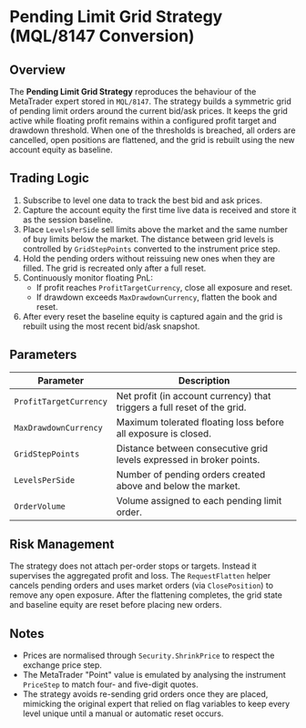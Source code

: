 # Pending Limit Grid Strategy (MQL/8147 Conversion)

## Overview

The **Pending Limit Grid Strategy** reproduces the behaviour of the MetaTrader expert
stored in `MQL/8147`. The strategy builds a symmetric grid of pending limit orders
around the current bid/ask prices. It keeps the grid active while floating profit
remains within a configured profit target and drawdown threshold. When one of the
thresholds is breached, all orders are cancelled, open positions are flattened, and
the grid is rebuilt using the new account equity as baseline.

## Trading Logic

1. Subscribe to level one data to track the best bid and ask prices.
2. Capture the account equity the first time live data is received and store it as
   the session baseline.
3. Place `LevelsPerSide` sell limits above the market and the same number of buy
   limits below the market. The distance between grid levels is controlled by
   `GridStepPoints` converted to the instrument price step.
4. Hold the pending orders without reissuing new ones when they are filled. The
   grid is recreated only after a full reset.
5. Continuously monitor floating PnL:
   - If profit reaches `ProfitTargetCurrency`, close all exposure and reset.
   - If drawdown exceeds `MaxDrawdownCurrency`, flatten the book and reset.
6. After every reset the baseline equity is captured again and the grid is rebuilt
   using the most recent bid/ask snapshot.

## Parameters

| Parameter | Description |
|-----------|-------------|
| `ProfitTargetCurrency` | Net profit (in account currency) that triggers a full reset of the grid. |
| `MaxDrawdownCurrency` | Maximum tolerated floating loss before all exposure is closed. |
| `GridStepPoints` | Distance between consecutive grid levels expressed in broker points. |
| `LevelsPerSide` | Number of pending orders created above and below the market. |
| `OrderVolume` | Volume assigned to each pending limit order. |

## Risk Management

The strategy does not attach per-order stops or targets. Instead it supervises the
aggregated profit and loss. The `RequestFlatten` helper cancels pending orders and
uses market orders (via `ClosePosition`) to remove any open exposure. After the
flattening completes, the grid state and baseline equity are reset before placing
new orders.

## Notes

- Prices are normalised through `Security.ShrinkPrice` to respect the exchange
  price step.
- The MetaTrader "Point" value is emulated by analysing the instrument `PriceStep`
  to match four- and five-digit quotes.
- The strategy avoids re-sending grid orders once they are placed, mimicking the
  original expert that relied on flag variables to keep every level unique until
a manual or automatic reset occurs.
